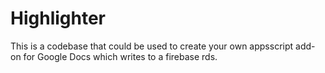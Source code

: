 # Highlighter
 This is a codebase that could be used to create your own appsscript add-on for Google Docs which writes to a firebase rds.
